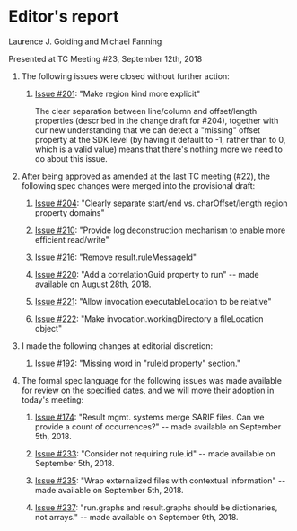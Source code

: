 # Editor's report

Laurence J. Golding and Michael Fanning

Presented at TC Meeting #23, September 12th, 2018

1. The following issues were closed without further action:

    1. [Issue #201](https://github.com/oasis-tcs/sarif-spec/issues/201): "Make region kind more explicit"

        The clear separation between line/column and offset/length properties (described in the change draft for #204),
        together with our new understanding that we can detect a "missing" offset property at the SDK level (by having it
        default to -1, rather than to 0, which is a valid value) means that there's nothing more we need to do about
        this issue.

1. After being approved as amended at the last TC meeting (#22), the following spec changes were merged into the provisional draft:

    1. [Issue #204](https://github.com/oasis-tcs/sarif-spec/issues/204): "Clearly separate start/end vs. charOffset/length region property domains"

    1. [Issue #210](https://github.com/oasis-tcs/sarif-spec/issues/210): "Provide log deconstruction mechanism to enable more efficient read/write"

    1. [Issue #216](https://github.com/oasis-tcs/sarif-spec/issues/216): "Remove result.ruleMessageId"
 
    1. [Issue #220](https://github.com/oasis-tcs/sarif-spec/issues/220): "Add a correlationGuid property to run" -- made available on August 28th, 2018.

    1. [Issue #221](https://github.com/oasis-tcs/sarif-spec/issues/221): "Allow invocation.executableLocation to be relative"

    1. [Issue #222](https://github.com/oasis-tcs/sarif-spec/issues/222): "Make invocation.workingDirectory a fileLocation object"

1. I made the following changes at editorial discretion:

    1. [Issue #192](https://github.com/oasis-tcs/sarif-spec/issues/192): "Missing word in "ruleId property" section."

1. The formal spec language for the following issues was made available for review on the specified dates, and we will move their adoption in today's meeting:

    1. [Issue #174](https://github.com/oasis-tcs/sarif-spec/issues/174): "Result mgmt. systems merge SARIF files. Can we provide a count of occurrences?" -- made available on September 5th, 2018. 

    1. [Issue #233](https://github.com/oasis-tcs/sarif-spec/issues/233): "Consider not requiring rule.id" -- made available on September 5th, 2018.

    1. [Issue #235](https://github.com/oasis-tcs/sarif-spec/issues/235): "Wrap externalized files with contextual information" -- made available on September 5th, 2018.

    1. [Issue #237](https://github.com/oasis-tcs/sarif-spec/issues/237): "run.graphs and result.graphs should be dictionaries, not arrays." -- made available on September 9th, 2018.